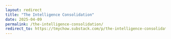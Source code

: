 ```yaml
---
layout: redirect
title: "The Intelligence Consolidation"
date: 2025-04-09
permalink: /the-intelligence-consolidation/
redirect_to: https://tmychow.substack.com/p/the-intelligence-consolidation
---
```


